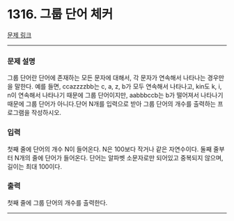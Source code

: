 # 1316. 그룹 단어 체커 

[문제 링크](https://www.acmicpc.net/problem/1316) 

---
### 문제 설명

 그룹 단어란 단어에 존재하는 모든 문자에 대해서, 각 문자가 연속해서 나타나는 경우만을 말한다. 예를 들면, ccazzzzbb는 c, a, z, b가 모두 연속해서 나타나고, kin도 k, i, n이 연속해서 나타나기 때문에 그룹 단어이지만, aabbbccb는 b가 떨어져서 나타나기 때문에 그룹 단어가 아니다.단어 N개를 입력으로 받아 그룹 단어의 개수를 출력하는 프로그램을 작성하시오.

### 입력 

 첫째 줄에 단어의 개수 N이 들어온다. N은 100보다 작거나 같은 자연수이다. 둘째 줄부터 N개의 줄에 단어가 들어온다. 단어는 알파벳 소문자로만 되어있고 중복되지 않으며, 길이는 최대 100이다.

### 출력 

 첫째 줄에 그룹 단어의 개수를 출력한다.

---
